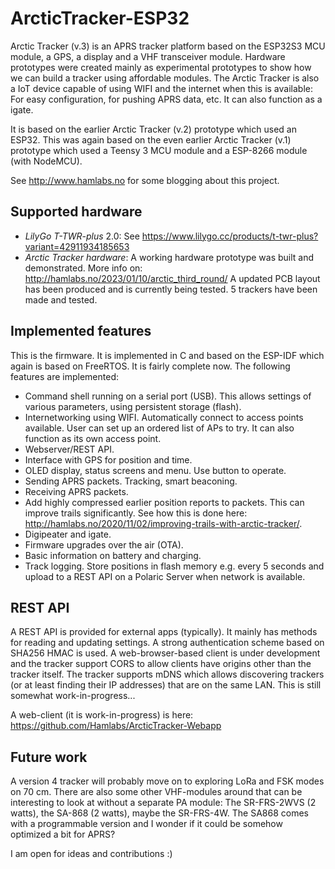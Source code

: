 # ArcticTracker-ESP32

Arctic Tracker (v.3) is an APRS tracker platform based on the ESP32S3 MCU module, a GPS, a display and a 
VHF transceiver module. Hardware prototypes were created mainly as experimental prototypes to show how we can build a 
tracker using affordable modules. The Arctic Tracker is also a IoT device capable of using WIFI and the internet when this 
is available: For easy configuration, for pushing APRS data, etc. It can also function as a igate. 

It is based on the earlier Arctic Tracker (v.2) prototype which used an ESP32. This was again based on the even earlier 
Arctic Tracker (v.1) prototype which used a Teensy 3 MCU module and a ESP-8266 module (with NodeMCU). 

See http://www.hamlabs.no for some blogging about this project. 

## Supported hardware

* _LilyGo T-TWR-plus_ 2.0: See https://www.lilygo.cc/products/t-twr-plus?variant=42911934185653
* _Arctic Tracker hardware_: A working hardware prototype was built and demonstrated. More info on: http://hamlabs.no/2023/01/10/arctic_third_round/ A updated PCB layout has been produced and is currently being tested. 5 trackers have been made and tested.

## Implemented features

This is the firmware. It is implemented in C and based on the ESP-IDF which again is based on FreeRTOS. 
It is fairly complete now. The following features are implemented:

* Command shell running on a serial port (USB). This allows settings of various parameters, using persistent storage (flash).
* Internetworking using WIFI. Automatically connect to access points available. User can set up 
  an ordered list of APs to try. It can also function as its own access point.
* Webserver/REST API.
* Interface with GPS for position and time. 
* OLED display, status screens and menu. Use button to operate.
* Sending APRS packets. Tracking, smart beaconing.
* Receiving APRS packets. 
* Add highly compressed earlier position reports to packets. This can improve trails significantly.
  See how this is done here: http://hamlabs.no/2020/11/02/improving-trails-with-arctic-tracker/. 
* Digipeater and igate. 
* Firmware upgrades over the air (OTA).
* Basic information on battery and charging.
* Track logging. Store positions in flash memory e.g. every 5 seconds and upload to a REST
  API on a Polaric Server when network is available. 

## REST API
A REST API is provided for external apps (typically). It mainly has methods for reading and updating settings. A strong authentication scheme based on SHA256 HMAC is used. A web-browser-based client is under development and the tracker support CORS to allow clients have origins other than the tracker itself. The tracker supports mDNS which allows discovering trackers (or at least finding their IP addresses) that are on the same LAN. This is still somewhat work-in-progress...

A web-client (it is work-in-progress) is here: https://github.com/Hamlabs/ArcticTracker-Webapp

## Future work

A version 4 tracker will probably move on to exploring LoRa and FSK modes on 70 cm. There are also some other VHF-modules around that can be interesting to look at without a separate PA module: The SR-FRS-2WVS (2 watts), the SA-868 (2 watts), maybe the SR-FRS-4W. The SA868 comes with a programmable version and I wonder if it could be somehow optimized a bit for APRS? 

I am open for ideas and contributions :)
 

